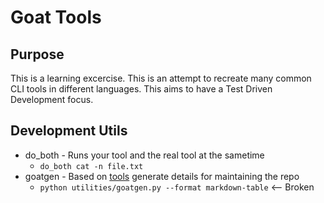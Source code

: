 # Goat Tools

## Purpose
This is a learning excercise. This is an attempt to recreate many common CLI tools in different languages. This aims to have a Test Driven Development focus. 

## Development Utils
* do_both - Runs your tool and the real tool at the sametime
   *  `do_both cat -n file.txt`
* goatgen - Based on [tools](tools.txt) generate details for maintaining the repo
   * `python utilities/goatgen.py --format markdown-table`  <-- Broken


